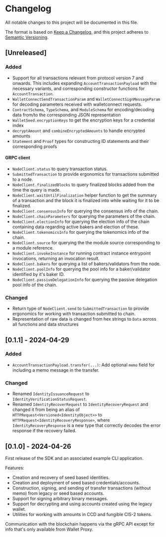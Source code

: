 # Changelog

All notable changes to this project will be documented in this file.

The format is based on [Keep a Changelog](https://keepachangelog.com/en/1.1.0/),
and this project adheres to [Semantic Versioning](https://semver.org/spec/v2.0.0.html).

## [Unreleased]

### Added

- Support for all transactions relevant from protocol version 7 and onwards. This includes expanding `AccountTransactionPayload`
  with the necessary variants, and corresponding constructor functions for `AccountTransaction`.
- `WalletConnectSendTransactionParam` and `WalletConnectSignMessageParam` for decoding parameters received with walletconnect requests.
- `ContractSchema`, `TypeSchema`, and `ModuleSchema` for encoding/decoding data from/to the corresponding JSON representation
- `WalletSeed.encryptionKeys` to get the encryption keys for a credential index
- `decryptAmount` and `combineEncryptedAmounts` to handle encrypted amounts
- `Statement` and `Proof` types for constructing ID statements and their corresponding proofs

#### GRPC client
- `NodeClient.status` to query transaction status.
- `SubmittedTransaction` to provide ergonomics for transactions submitted to a node.
- `NodeClient.finalizedBlocks` to query finalized blocks added from the time the query is made.
- `NodeClient.waitUntilFinalization` helper function to get the summary of a transaction and the block it is finalized into while waiting for it to be finalized.
- `NodeClient.consensusInfo` for querying the consensus info of the chain.
- `NodeClient.chainParameters` for querying the parameters of the chain.
- `NodeClient.electionInfo` for querying the election info of the chain containing data regarding active bakers and election of these.
- `NodeClient.tokenomicsInfo` for querying the tokenomics info of the chain.
- `NodeClient.source` for querying the the module source corresponding to a module reference.
- `NodeClient.invokeInstance` for running contract instance entrypoint invocations, returning an invocation result.
- `NodeClient.bakers` for querying a list of bakers/validators from the node.
- `NodeClient.poolInfo` for querying the pool info for a baker/validator identified by it's baker ID.
- `NodeClient.passiveDelegationInfo` for querying the passive delegation pool info of the chain.

### Changed

- Return type of `NodeClient.send` to `SubmittedTransaction` to provide ergonomics for working with transaction submitted to chain.
- Representation of raw data is changed from hex strings to `Data` across all functions and data structures

## [0.1.1] - 2024-04-29

### Added

- `AccountTransactionPayload.transfer(...)`: Add optional `memo` field for including a memo message in the transfer.

### Changed

- Renamed `IdentityIssuanceRequest` to `IdentityVerificationStatusRequest`.
- Renamed `IdentityRecoverRequest` to `IdentityRecoveryRequest` and changed it from being an alias
  of `HTTPRequest<Versioned<IdentityObject>>` to `HTTPRequest<IdentityRecoveryResponse>`,
  where `IdentityRecoveryResponse` is a new type that correctly decodes the error response if the recovery failed.

## [0.1.0] - 2024-04-26

First release of the SDK and an associated example CLI application.

Features:

- Creation and recovery of seed based identities.
- Creation and deployment of seed based credentials/accounts.
- Construction, signing, and sending of transfer transactions (without memo) from legacy or seed based accounts.
- Support for signing arbitrary binary messages.
- Support for decrypting and using accounts created using the legacy wallet.
- Utilities for working with amounts in CCD and fungible CIS-2 tokens.

Communication with the blockchain happens via the gRPC API except for info that's only available from Wallet Proxy.
